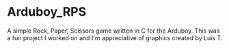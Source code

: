 # Arduboy_RPS
A simple Rock, Paper, Scissors game written in C for the Arduboy. This was a fun project I worked on and I'm appreciative of graphics created by Luis T.
